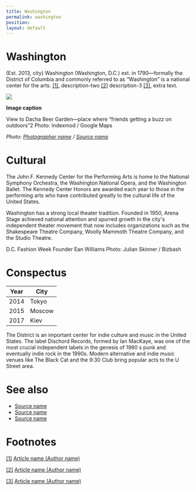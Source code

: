 ```yaml
---
title: Washington
permalink: washington
position:
layout: default
---
```


# Washington

(Est. 2013, city) Washington (Washington, D.C.) est. in 1790—formally the District of Columbia and commonly referred to as “Washington” is a national center for the arts.  <span id="a1">[\[1\]](#f1)</span>, description-two <span id="a2">[\[2\]](#f2)</span> description-3 <span id="a3">[\[3\]](#f3)</span>, extra text.

![](/images/image-name.jpg)

**Image caption**

View to Dacha Beer Garden—place where “friends getting a buzz on outdoors”2
Photo: Indexmod / Google Maps

*Photo: [Photographer name](http://example.net/) / [Source name](http://example.net/)*

# Cultural

The John F. Kennedy Center for the Performing Arts is home to the National Symphony Orchestra, the Washington National Opera, and the Washington Ballet. The Kennedy Center Honors are awarded each year to those in the performing arts who have contributed greatly to the cultural life of the United States.  


Washington has a strong local theater tradition. Founded in 1950, Arena Stage achieved national attention and spurred growth in the city's independent theater movement that now includes organizations such as the Shakespeare Theatre Company, Woolly Mammoth Theatre Company, and the Studio Theatre.


D.C. Fashion Week Founder Ean Williams
Photo: Julian Skinner / Bizbash

# Conspectus

|Year|City|
|----|---------|
|2014|Tokyo|
|2015|Moscow|
|2017|Kiev|

The District is an important center for indie culture and music in the United States. The label Dischord Records, formed by Ian MacKaye, was one of the most crucial independent labels in the genesis of 1980 s punk and eventually indie rock in the 1990s. Modern alternative and indie music venues like The Black Cat and the 9:30 Club bring popular acts to the U Street area.

# See also

- [Source name](http://example.net/)
- [Source name](http://example.net/)
- [Source name](http://example.net/)

# Footnotes

[[1]](#a1) <span id="f1"></span> [Article name (Author name)](http://example.net/article)

[[2]](#a2) <span id="f2"></span> [Article name (Author name)](http://example.net/article)

[[3]](#a3) <span id="f3"></span> [Article name (Author name)](http://example.net/article)

